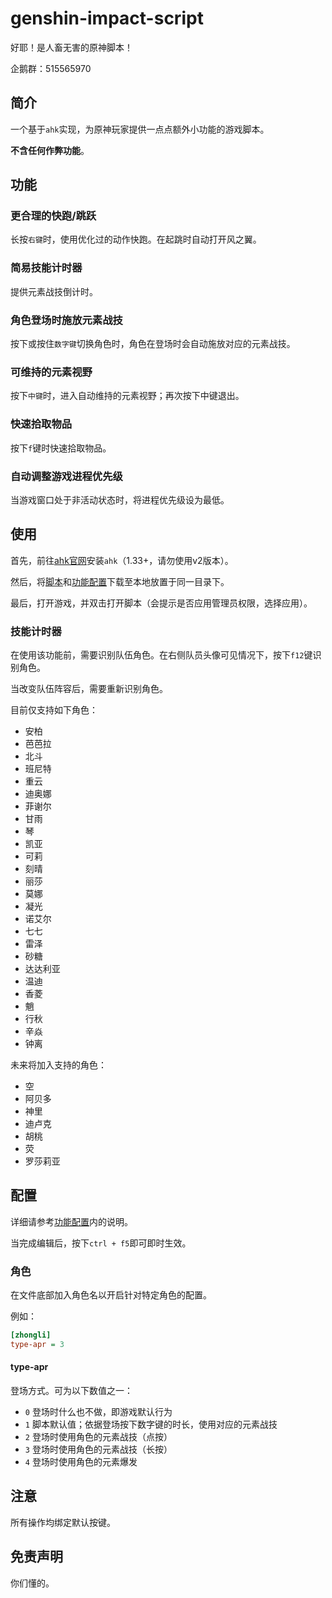 # genshin-impact-script

好耶！是人畜无害的原神脚本！

企鹅群：515565970

## 简介

一个基于`ahk`实现，为原神玩家提供一点点额外小功能的游戏脚本。

**不含任何作弊功能**。

## 功能

### 更合理的快跑/跳跃

长按`右键`时，使用优化过的动作快跑。在起跳时自动打开风之翼。

### 简易技能计时器

提供元素战技倒计时。

### 角色登场时施放元素战技

按下或按住`数字键`切换角色时，角色在登场时会自动施放对应的元素战技。

### 可维持的元素视野

按下`中键`时，进入自动维持的元素视野；再次按下中键退出。

### 快速拾取物品

按下`f`键时快速拾取物品。

### 自动调整游戏进程优先级

当游戏窗口处于非活动状态时，将进程优先级设为最低。

## 使用

首先，前往[ahk官网](https://www.autohotkey.com/)安装`ahk`（1.33+，请勿使用v2版本）。

然后，将[脚本](./source/index.ahk)和[功能配置](./source/config.ini)下载至本地放置于同一目录下。

最后，打开游戏，并双击打开脚本（会提示是否应用管理员权限，选择应用）。

### 技能计时器

在使用该功能前，需要识别队伍角色。在右侧队员头像可见情况下，按下`f12`键识别角色。

当改变队伍阵容后，需要重新识别角色。

目前仅支持如下角色：

- 安柏
- 芭芭拉
- 北斗
- 班尼特
- 重云
- 迪奥娜
- 菲谢尔
- 甘雨
- 琴
- 凯亚
- 可莉
- 刻晴
- 丽莎
- 莫娜
- 凝光
- 诺艾尔
- 七七
- 雷泽
- 砂糖
- 达达利亚
- 温迪
- 香菱
- 魈
- 行秋
- 辛焱
- 钟离

未来将加入支持的角色：

- 空
- 阿贝多
- 神里
- 迪卢克
- 胡桃
- 荧
- 罗莎莉亚

## 配置

详细请参考[功能配置](./source/config.ini)内的说明。

当完成编辑后，按下`ctrl + f5`即可即时生效。

### 角色

在文件底部加入角色名以开启针对特定角色的配置。

例如：

```ini
[zhongli]
type-apr = 3
```

#### type-apr

登场方式。可为以下数值之一：

- `0` 登场时什么也不做，即游戏默认行为
- `1` 脚本默认值；依据登场按下数字键的时长，使用对应的元素战技
- `2` 登场时使用角色的元素战技（点按）
- `3` 登场时使用角色的元素战技（长按）
- `4` 登场时使用角色的元素爆发

## 注意

所有操作均绑定默认按键。

## 免责声明

你们懂的。